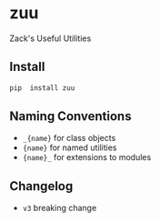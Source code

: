 # zuu
Zack's Useful Utilities

## Install
```bash
pip  install zuu
```

## Naming Conventions
* `_{name}` for class objects
* `{name}` for named utilities
* `{name}_` for extensions to modules

## Changelog
* `v3` breaking change

